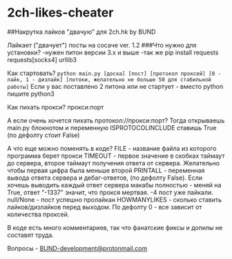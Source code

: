 # 2ch-likes-cheater
##Накрутка лайков "двачую" для 2ch.hk by BUND


Лайкает ("двачует") посты на сосаче
ver. 1.2
###Что нужно для установки?
-нужен питон версии 3.x и выше
-так же pip install requests requests[socks4] urllib3

Как стартовать? 
`python main.py [доска] [пост] [протокол проксей] [0 - лайк, 1 - дизлайк] [потоки, желательно не больше 50 для стабильной работы]`
Если у вас поставлено 2 питона или не стартует - вместо python пишите python3

Как пихать прокси? 
прокси:порт

А если очень хочется пихать протокол://прокси:порт? 
Тогда открываешь main.py блокнотом и переменную ISPROTOCOLINCLUDE ставишь True (по дефолту стоит False)

А что еще можно поменять в коде?
FILE - название файла из которого программа берет прокси
TIMEOUT - первое значение в скобках таймаут до сервера, второе таймаут получения ответа от сервера. Желательно чтобы первая цифра была меньше второй
PRINTALL - переменная вывода ответа сервера и дебаг-ответов, (по дефолту False). Если хочешь выводить каждый ответ сервера макабы полностью - меняй на True, ответ "-1337" значит, что прокся мертвая. -4 пост уже лайкали. null/None - пост успешно пролайкан
HOWMANYLIKES - сколько ставить лайков/дизлайков перед выходом. По дефолту 0 - все зависит от количества проксей. 

В коде есть много комментариев, так что фанатские фиксы и допилы не составят труда.

Вопросы - BUND-development@protonmail.com
